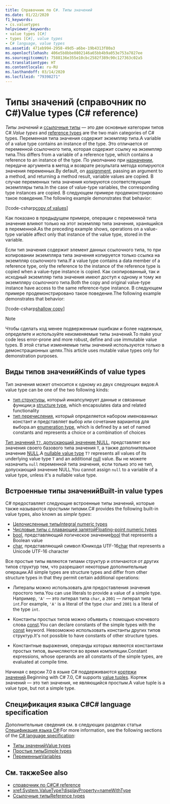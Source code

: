 ```yaml
---
title: Справочник по C#. Типы значений
ms.date: 01/22/2020
f1_keywords:
- cs.valuetypes
helpviewer_keywords:
- value types [C#]
- types [C#], value types
- C# language, value types
ms.assetid: 471eb994-2958-49d5-a6be-19b4313f80a3
ms.openlocfilehash: 406e5b8bbe0802146a65bb4b9a053e753a7827ee
ms.sourcegitcommit: 7588136e355e10cbc2582f389c90c127363c02a5
ms.translationtype: HT
ms.contentlocale: ru-RU
ms.lasthandoff: 03/14/2020
ms.locfileid: "79398271"
---
```

# <a name="value-types-c-reference"></a><span data-ttu-id="311f4-102">Типы значений (справочник по C#)</span><span class="sxs-lookup"><span data-stu-id="311f4-102">Value types (C# reference)</span></span>

<span data-ttu-id="311f4-103">*Типы значений* и [ссылочные типы](../keywords/reference-types.md) — это две основные категории типов C#.</span><span class="sxs-lookup"><span data-stu-id="311f4-103">*Value types* and [reference types](../keywords/reference-types.md) are the two main categories of C# types.</span></span> <span data-ttu-id="311f4-104">Переменная типа значения содержит экземпляр типа.</span><span class="sxs-lookup"><span data-stu-id="311f4-104">A variable of a value type contains an instance of the type.</span></span> <span data-ttu-id="311f4-105">Это отличается от переменной ссылочного типа, которая содержит ссылку на экземпляр типа.</span><span class="sxs-lookup"><span data-stu-id="311f4-105">This differs from a variable of a reference type, which contains a reference to an instance of the type.</span></span> <span data-ttu-id="311f4-106">По умолчанию при [назначении](../operators/assignment-operator.md), передаче аргумента в метод и возврате результата метода копируются значения переменных.</span><span class="sxs-lookup"><span data-stu-id="311f4-106">By default, on [assignment](../operators/assignment-operator.md), passing an argument to a method, and returning a method result, variable values are copied.</span></span> <span data-ttu-id="311f4-107">В случае переменных типа значения копируются соответствующие экземпляры типа.</span><span class="sxs-lookup"><span data-stu-id="311f4-107">In the case of value-type variables, the corresponding type instances are copied.</span></span> <span data-ttu-id="311f4-108">В следующем примере продемонстрировано такое поведение.</span><span class="sxs-lookup"><span data-stu-id="311f4-108">The following example demonstrates that behavior:</span></span>

[!code-csharp[copy of values](snippets/ValueTypes.cs#ValueTypeCopied)]

<span data-ttu-id="311f4-109">Как показано в предыдущем примере, операции с переменной типа значения влияют только на этот экземпляр типа значения, хранящийся в переменной.</span><span class="sxs-lookup"><span data-stu-id="311f4-109">As the preceding example shows, operations on a value-type variable affect only that instance of the value type, stored in the variable.</span></span>

<span data-ttu-id="311f4-110">Если тип значения содержит элемент данных ссылочного типа, то при копировании экземпляра типа значения копируется только ссылка на экземпляр ссылочного типа.</span><span class="sxs-lookup"><span data-stu-id="311f4-110">If a value type contains a data member of a reference type, only the reference to the instance of the reference type is copied when a value-type instance is copied.</span></span> <span data-ttu-id="311f4-111">Как скопированный, так и исходный экземпляр типа значения имеют доступ к одному и тому же экземпляру ссылочного типа.</span><span class="sxs-lookup"><span data-stu-id="311f4-111">Both the copy and original value-type instance have access to the same reference-type instance.</span></span> <span data-ttu-id="311f4-112">В следующем примере продемонстрировано такое поведение.</span><span class="sxs-lookup"><span data-stu-id="311f4-112">The following example demonstrates that behavior:</span></span>

[!code-csharp[shallow copy](snippets/ValueTypes.cs#ShallowCopy)]

> [!NOTE]
> <span data-ttu-id="311f4-113">Чтобы сделать код менее подверженным ошибкам и более надежным, определите и используйте неизменяемые типы значений.</span><span class="sxs-lookup"><span data-stu-id="311f4-113">To make your code less error-prone and more robust, define and use immutable value types.</span></span> <span data-ttu-id="311f4-114">В этой статье изменяемые типы значений используются только в демонстрационных целях.</span><span class="sxs-lookup"><span data-stu-id="311f4-114">This article uses mutable value types only for demonstration purposes.</span></span>

## <a name="kinds-of-value-types"></a><span data-ttu-id="311f4-115">Виды типов значений</span><span class="sxs-lookup"><span data-stu-id="311f4-115">Kinds of value types</span></span>

<span data-ttu-id="311f4-116">Тип значения может относится к одному из двух следующих видов:</span><span class="sxs-lookup"><span data-stu-id="311f4-116">A value type can be one of the two following kinds:</span></span>

- <span data-ttu-id="311f4-117">[тип структуры](struct.md), который инкапсулирует данные и связанные функции;</span><span class="sxs-lookup"><span data-stu-id="311f4-117">a [structure type](struct.md), which encapsulates data and related functionality</span></span>
- <span data-ttu-id="311f4-118">[тип перечисления](enum.md), который определяется набором именованных констант и представляет выбор или сочетание вариантов для выбора.</span><span class="sxs-lookup"><span data-stu-id="311f4-118">an [enumeration type](enum.md), which is defined by a set of named constants and represents a choice or a combination of choices</span></span>

<span data-ttu-id="311f4-119">[Тип значений `T?`, допускающий значение NULL](nullable-value-types.md), представляет все значения своего базового типа значения `T`, а также дополнительное значение [NULL](../keywords/null.md).</span><span class="sxs-lookup"><span data-stu-id="311f4-119">A [nullable value type](nullable-value-types.md) `T?` represents all values of its underlying value type `T` and an additional [null](../keywords/null.md) value.</span></span> <span data-ttu-id="311f4-120">Вы не можете назначить `null` переменной типа значения, если только это не тип, допускающий значение NULL.</span><span class="sxs-lookup"><span data-stu-id="311f4-120">You cannot assign `null` to a variable of a value type, unless it's a nullable value type.</span></span>

## <a name="built-in-value-types"></a><span data-ttu-id="311f4-121">Встроенные типы значений</span><span class="sxs-lookup"><span data-stu-id="311f4-121">Built-in value types</span></span>

<span data-ttu-id="311f4-122">C# предоставляет следующие встроенные типы значений, которые также называются *простыми типами*.</span><span class="sxs-lookup"><span data-stu-id="311f4-122">C# provides the following built-in value types, also known as *simple types*:</span></span>

- [<span data-ttu-id="311f4-123">Целочисленные типы</span><span class="sxs-lookup"><span data-stu-id="311f4-123">Integral numeric types</span></span>](integral-numeric-types.md)
- [<span data-ttu-id="311f4-124">Числовые типы с плавающей запятой</span><span class="sxs-lookup"><span data-stu-id="311f4-124">Floating-point numeric types</span></span>](floating-point-numeric-types.md)
- <span data-ttu-id="311f4-125">[bool](bool.md), представляющий логическое значение</span><span class="sxs-lookup"><span data-stu-id="311f4-125">[bool](bool.md) that represents a Boolean value</span></span>
- <span data-ttu-id="311f4-126">[char](char.md), представляющий символ Юникода UTF-16</span><span class="sxs-lookup"><span data-stu-id="311f4-126">[char](char.md) that represents a Unicode UTF-16 character</span></span>

<span data-ttu-id="311f4-127">Все простые типы являются типами структур и отличаются от других типов структур тем, что разрешают некоторые дополнительные операции.</span><span class="sxs-lookup"><span data-stu-id="311f4-127">All simple types are structure types and differ from other structure types in that they permit certain additional operations:</span></span>

- <span data-ttu-id="311f4-128">Литералы можно использовать для предоставления значения простого типа.</span><span class="sxs-lookup"><span data-stu-id="311f4-128">You can use literals to provide a value of a simple type.</span></span> <span data-ttu-id="311f4-129">Например, `'A'` — это литерал типа `char`, а `2001` — литерал типа `int`.</span><span class="sxs-lookup"><span data-stu-id="311f4-129">For example, `'A'` is a literal of the type `char` and `2001` is a literal of the type `int`.</span></span>

- <span data-ttu-id="311f4-130">Константы простых типов можно объявить с помощью ключевого слова [const](../keywords/const.md).</span><span class="sxs-lookup"><span data-stu-id="311f4-130">You can declare constants of the simple types with the [const](../keywords/const.md) keyword.</span></span> <span data-ttu-id="311f4-131">Невозможно использовать константы других типов структур.</span><span class="sxs-lookup"><span data-stu-id="311f4-131">It's not possible to have constants of other structure types.</span></span>

- <span data-ttu-id="311f4-132">Константные выражения, операнды которых являются константами простых типов, вычисляются во время компиляции.</span><span class="sxs-lookup"><span data-stu-id="311f4-132">Constant expressions, whose operands are all constants of the simple types, are evaluated at compile time.</span></span>

<span data-ttu-id="311f4-133">Начиная с версии 7.0 в языке C# поддерживаются [кортежи значений](../../tuples.md).</span><span class="sxs-lookup"><span data-stu-id="311f4-133">Beginning with C# 7.0, C# supports [value tuples](../../tuples.md).</span></span> <span data-ttu-id="311f4-134">Кортеж значений — это тип значения, не являющийся простым.</span><span class="sxs-lookup"><span data-stu-id="311f4-134">A value tuple is a value type, but not a simple type.</span></span>

## <a name="c-language-specification"></a><span data-ttu-id="311f4-135">Спецификация языка C#</span><span class="sxs-lookup"><span data-stu-id="311f4-135">C# language specification</span></span>

<span data-ttu-id="311f4-136">Дополнительные сведения см. в следующих разделах статьи [Спецификация языка C#](~/_csharplang/spec/introduction.md):</span><span class="sxs-lookup"><span data-stu-id="311f4-136">For more information, see the following sections of the [C# language specification](~/_csharplang/spec/introduction.md):</span></span>

- [<span data-ttu-id="311f4-137">Типы значений</span><span class="sxs-lookup"><span data-stu-id="311f4-137">Value types</span></span>](~/_csharplang/spec/types.md#value-types)
- [<span data-ttu-id="311f4-138">Простые типы</span><span class="sxs-lookup"><span data-stu-id="311f4-138">Simple types</span></span>](~/_csharplang/spec/types.md#simple-types)
- [<span data-ttu-id="311f4-139">Переменные</span><span class="sxs-lookup"><span data-stu-id="311f4-139">Variables</span></span>](~/_csharplang/spec/variables.md)

## <a name="see-also"></a><span data-ttu-id="311f4-140">См. также</span><span class="sxs-lookup"><span data-stu-id="311f4-140">See also</span></span>

- [<span data-ttu-id="311f4-141">справочник по C#</span><span class="sxs-lookup"><span data-stu-id="311f4-141">C# reference</span></span>](../index.md)
- <xref:System.ValueType?displayProperty=nameWithType>
- [<span data-ttu-id="311f4-142">Ссылочные типы</span><span class="sxs-lookup"><span data-stu-id="311f4-142">Reference types</span></span>](../keywords/reference-types.md)
